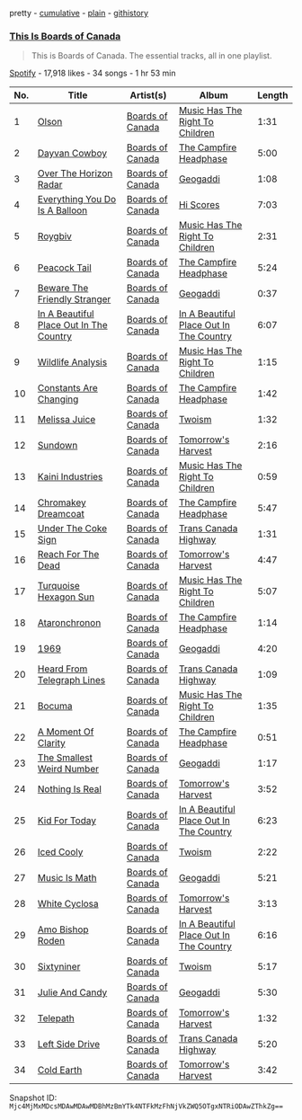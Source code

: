 pretty - [cumulative](/playlists/cumulative/37i9dQZF1DZ06evO1GMSJj.md) - [plain](/playlists/plain/37i9dQZF1DZ06evO1GMSJj) - [githistory](https://github.githistory.xyz/mackorone/spotify-playlist-archive/blob/main/playlists/plain/37i9dQZF1DZ06evO1GMSJj)

### [This Is Boards of Canada](https://open.spotify.com/playlist/37i9dQZF1DZ06evO1GMSJj)

> This is Boards of Canada\. The essential tracks, all in one playlist.

[Spotify](https://open.spotify.com/user/spotify) - 17,918 likes - 34 songs - 1 hr 53 min

| No. | Title | Artist(s) | Album | Length |
|---|---|---|---|---|
| 1 | [Olson](https://open.spotify.com/track/0aPrTlWUf2nmDkC9gcP5kZ) | [Boards of Canada](https://open.spotify.com/artist/2VAvhf61GgLYmC6C8anyX1) | [Music Has The Right To Children](https://open.spotify.com/album/1vWnB0hYmluskQuzxwo25a) | 1:31 |
| 2 | [Dayvan Cowboy](https://open.spotify.com/track/4Y2W4zKa3q72ztbkA0r8Va) | [Boards of Canada](https://open.spotify.com/artist/2VAvhf61GgLYmC6C8anyX1) | [The Campfire Headphase](https://open.spotify.com/album/0wBiN0fKhy0ywx732SpgUs) | 5:00 |
| 3 | [Over The Horizon Radar](https://open.spotify.com/track/2A3Mkcpf7t5lz402c2JklE) | [Boards of Canada](https://open.spotify.com/artist/2VAvhf61GgLYmC6C8anyX1) | [Geogaddi](https://open.spotify.com/album/7Lou3RDk6NswmbzBMhro24) | 1:08 |
| 4 | [Everything You Do Is A Balloon](https://open.spotify.com/track/4OO2lavE7yz5Ane6fEYXp3) | [Boards of Canada](https://open.spotify.com/artist/2VAvhf61GgLYmC6C8anyX1) | [Hi Scores](https://open.spotify.com/album/3FabCzGQgFLqkCqzceB5ii) | 7:03 |
| 5 | [Roygbiv](https://open.spotify.com/track/2XQSgmtEY2titXhfY414dy) | [Boards of Canada](https://open.spotify.com/artist/2VAvhf61GgLYmC6C8anyX1) | [Music Has The Right To Children](https://open.spotify.com/album/1vWnB0hYmluskQuzxwo25a) | 2:31 |
| 6 | [Peacock Tail](https://open.spotify.com/track/2HHAxkrJbuWZ7JWdxYbsWO) | [Boards of Canada](https://open.spotify.com/artist/2VAvhf61GgLYmC6C8anyX1) | [The Campfire Headphase](https://open.spotify.com/album/0wBiN0fKhy0ywx732SpgUs) | 5:24 |
| 7 | [Beware The Friendly Stranger](https://open.spotify.com/track/3KflFtXKKX61Ljf3TQqXln) | [Boards of Canada](https://open.spotify.com/artist/2VAvhf61GgLYmC6C8anyX1) | [Geogaddi](https://open.spotify.com/album/7Lou3RDk6NswmbzBMhro24) | 0:37 |
| 8 | [In A Beautiful Place Out In The Country](https://open.spotify.com/track/1ilA1w8ewwREeAEHY2rqKa) | [Boards of Canada](https://open.spotify.com/artist/2VAvhf61GgLYmC6C8anyX1) | [In A Beautiful Place Out In The Country](https://open.spotify.com/album/2DcU3XHY41Z1InXHNkiJWe) | 6:07 |
| 9 | [Wildlife Analysis](https://open.spotify.com/track/1H4Eiavp6smYJDIYQmo0vb) | [Boards of Canada](https://open.spotify.com/artist/2VAvhf61GgLYmC6C8anyX1) | [Music Has The Right To Children](https://open.spotify.com/album/1vWnB0hYmluskQuzxwo25a) | 1:15 |
| 10 | [Constants Are Changing](https://open.spotify.com/track/6InkUffjcAOYPiX4BEAjrU) | [Boards of Canada](https://open.spotify.com/artist/2VAvhf61GgLYmC6C8anyX1) | [The Campfire Headphase](https://open.spotify.com/album/0wBiN0fKhy0ywx732SpgUs) | 1:42 |
| 11 | [Melissa Juice](https://open.spotify.com/track/782LcmOkkNn1dm083on9wF) | [Boards of Canada](https://open.spotify.com/artist/2VAvhf61GgLYmC6C8anyX1) | [Twoism](https://open.spotify.com/album/0LDCQOBp7NFjkD1LbuusCG) | 1:32 |
| 12 | [Sundown](https://open.spotify.com/track/41inrFf4u5pmKmSBTN4PwQ) | [Boards of Canada](https://open.spotify.com/artist/2VAvhf61GgLYmC6C8anyX1) | [Tomorrow's Harvest](https://open.spotify.com/album/159ORixBSSemxiualv1Woj) | 2:16 |
| 13 | [Kaini Industries](https://open.spotify.com/track/3aqXL0g0eeZrS4Qlf7dV8O) | [Boards of Canada](https://open.spotify.com/artist/2VAvhf61GgLYmC6C8anyX1) | [Music Has The Right To Children](https://open.spotify.com/album/1vWnB0hYmluskQuzxwo25a) | 0:59 |
| 14 | [Chromakey Dreamcoat](https://open.spotify.com/track/2YxoC2dYOotjqt08dEifsc) | [Boards of Canada](https://open.spotify.com/artist/2VAvhf61GgLYmC6C8anyX1) | [The Campfire Headphase](https://open.spotify.com/album/0wBiN0fKhy0ywx732SpgUs) | 5:47 |
| 15 | [Under The Coke Sign](https://open.spotify.com/track/6wcu9A6wDcaEOdj5qa0umk) | [Boards of Canada](https://open.spotify.com/artist/2VAvhf61GgLYmC6C8anyX1) | [Trans Canada Highway](https://open.spotify.com/album/41Vzs4ftEXSYYfqYyD5I3y) | 1:31 |
| 16 | [Reach For The Dead](https://open.spotify.com/track/2hgerKBJ7tetp3JfL5OZX9) | [Boards of Canada](https://open.spotify.com/artist/2VAvhf61GgLYmC6C8anyX1) | [Tomorrow's Harvest](https://open.spotify.com/album/159ORixBSSemxiualv1Woj) | 4:47 |
| 17 | [Turquoise Hexagon Sun](https://open.spotify.com/track/4xmce2Et7muv5rjmjBQq83) | [Boards of Canada](https://open.spotify.com/artist/2VAvhf61GgLYmC6C8anyX1) | [Music Has The Right To Children](https://open.spotify.com/album/1vWnB0hYmluskQuzxwo25a) | 5:07 |
| 18 | [Ataronchronon](https://open.spotify.com/track/3NFvPiE8u70nJymhP17Orx) | [Boards of Canada](https://open.spotify.com/artist/2VAvhf61GgLYmC6C8anyX1) | [The Campfire Headphase](https://open.spotify.com/album/0wBiN0fKhy0ywx732SpgUs) | 1:14 |
| 19 | [1969](https://open.spotify.com/track/3JZjPBwqL5F4PE55nm8iNV) | [Boards of Canada](https://open.spotify.com/artist/2VAvhf61GgLYmC6C8anyX1) | [Geogaddi](https://open.spotify.com/album/7Lou3RDk6NswmbzBMhro24) | 4:20 |
| 20 | [Heard From Telegraph Lines](https://open.spotify.com/track/72fa7xnZfwJdH1bbMzeRvx) | [Boards of Canada](https://open.spotify.com/artist/2VAvhf61GgLYmC6C8anyX1) | [Trans Canada Highway](https://open.spotify.com/album/41Vzs4ftEXSYYfqYyD5I3y) | 1:09 |
| 21 | [Bocuma](https://open.spotify.com/track/4Hmc81ZS9s2WlTvOsuoiTQ) | [Boards of Canada](https://open.spotify.com/artist/2VAvhf61GgLYmC6C8anyX1) | [Music Has The Right To Children](https://open.spotify.com/album/1vWnB0hYmluskQuzxwo25a) | 1:35 |
| 22 | [A Moment Of Clarity](https://open.spotify.com/track/6OzOsP5Ftn3osfuCvSxnYr) | [Boards of Canada](https://open.spotify.com/artist/2VAvhf61GgLYmC6C8anyX1) | [The Campfire Headphase](https://open.spotify.com/album/0wBiN0fKhy0ywx732SpgUs) | 0:51 |
| 23 | [The Smallest Weird Number](https://open.spotify.com/track/193DxvYZR8xMzt0AujMrDU) | [Boards of Canada](https://open.spotify.com/artist/2VAvhf61GgLYmC6C8anyX1) | [Geogaddi](https://open.spotify.com/album/7Lou3RDk6NswmbzBMhro24) | 1:17 |
| 24 | [Nothing Is Real](https://open.spotify.com/track/3fZIFLd2n53DL4UDvQxGsL) | [Boards of Canada](https://open.spotify.com/artist/2VAvhf61GgLYmC6C8anyX1) | [Tomorrow's Harvest](https://open.spotify.com/album/159ORixBSSemxiualv1Woj) | 3:52 |
| 25 | [Kid For Today](https://open.spotify.com/track/3JYEtZycESWmQggXuAbQlZ) | [Boards of Canada](https://open.spotify.com/artist/2VAvhf61GgLYmC6C8anyX1) | [In A Beautiful Place Out In The Country](https://open.spotify.com/album/2DcU3XHY41Z1InXHNkiJWe) | 6:23 |
| 26 | [Iced Cooly](https://open.spotify.com/track/2puMrk8At4ws8Yo92320F7) | [Boards of Canada](https://open.spotify.com/artist/2VAvhf61GgLYmC6C8anyX1) | [Twoism](https://open.spotify.com/album/0LDCQOBp7NFjkD1LbuusCG) | 2:22 |
| 27 | [Music Is Math](https://open.spotify.com/track/3vBJYnujT3yxLjLEG1jtDS) | [Boards of Canada](https://open.spotify.com/artist/2VAvhf61GgLYmC6C8anyX1) | [Geogaddi](https://open.spotify.com/album/7Lou3RDk6NswmbzBMhro24) | 5:21 |
| 28 | [White Cyclosa](https://open.spotify.com/track/4aoSnKywSeejCyNK9KmHg1) | [Boards of Canada](https://open.spotify.com/artist/2VAvhf61GgLYmC6C8anyX1) | [Tomorrow's Harvest](https://open.spotify.com/album/159ORixBSSemxiualv1Woj) | 3:13 |
| 29 | [Amo Bishop Roden](https://open.spotify.com/track/1oeovPFdMfedh7VpbXg6YP) | [Boards of Canada](https://open.spotify.com/artist/2VAvhf61GgLYmC6C8anyX1) | [In A Beautiful Place Out In The Country](https://open.spotify.com/album/2DcU3XHY41Z1InXHNkiJWe) | 6:16 |
| 30 | [Sixtyniner](https://open.spotify.com/track/5PC3XlGumMa31O5sKWTp1s) | [Boards of Canada](https://open.spotify.com/artist/2VAvhf61GgLYmC6C8anyX1) | [Twoism](https://open.spotify.com/album/0LDCQOBp7NFjkD1LbuusCG) | 5:17 |
| 31 | [Julie And Candy](https://open.spotify.com/track/7bgtelfoppWqHtwkQudvod) | [Boards of Canada](https://open.spotify.com/artist/2VAvhf61GgLYmC6C8anyX1) | [Geogaddi](https://open.spotify.com/album/7Lou3RDk6NswmbzBMhro24) | 5:30 |
| 32 | [Telepath](https://open.spotify.com/track/4oQkvCJqnX5kbc0ZnB0z4n) | [Boards of Canada](https://open.spotify.com/artist/2VAvhf61GgLYmC6C8anyX1) | [Tomorrow's Harvest](https://open.spotify.com/album/159ORixBSSemxiualv1Woj) | 1:32 |
| 33 | [Left Side Drive](https://open.spotify.com/track/47wSsypqjVoZ7XaGIp1aOV) | [Boards of Canada](https://open.spotify.com/artist/2VAvhf61GgLYmC6C8anyX1) | [Trans Canada Highway](https://open.spotify.com/album/41Vzs4ftEXSYYfqYyD5I3y) | 5:20 |
| 34 | [Cold Earth](https://open.spotify.com/track/7aXWNIZMxTzU76bdmajx9c) | [Boards of Canada](https://open.spotify.com/artist/2VAvhf61GgLYmC6C8anyX1) | [Tomorrow's Harvest](https://open.spotify.com/album/159ORixBSSemxiualv1Woj) | 3:42 |

Snapshot ID: `Mjc4MjMxMDcsMDAwMDAwMDBhMzBmYTk4NTFkMzFhNjVkZWQ5OTgxNTRiODAwZThkZg==`
